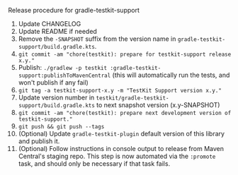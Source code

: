 Release procedure for gradle-testkit-support

1. Update CHANGELOG
1. Update README if needed
1. Remove the `-SNAPSHOT` suffix from the version name in `gradle-testkit-support/build.gradle.kts`.
1. `git commit -am "chore(testkit): prepare for testkit-support release x.y."`
1. Publish: `./gradlew -p testkit :gradle-testkit-support:publishToMavenCentral`
   (this will automatically run the tests, and won't publish if any fail)
1. `git tag -a testkit-support-x.y -m "TestKit Support version x.y."`
1. Update version number in `testkit/gradle-testkit-support/build.gradle.kts` to next snapshot version (x.y-SNAPSHOT)
1. `git commit -am "chore(testkit): prepare next development version of testkit-support."`
1. `git push && git push --tags`
1. (Optional) Update `gradle-testkit-plugin` default version of this library and publish it.
1. (Optional) Follow instructions in console output to release from Maven Central's staging repo.
   This step is now automated via the `:promote` task, and should only be necessary if that task
   fails.
